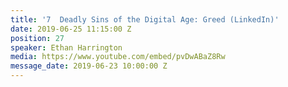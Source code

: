 ```yaml
---
title: '7  Deadly Sins of the Digital Age: Greed (LinkedIn)'
date: 2019-06-25 11:15:00 Z
position: 27
speaker: Ethan Harrington
media: https://www.youtube.com/embed/pvDwABaZ8Rw
message_date: 2019-06-23 10:00:00 Z
---
```


